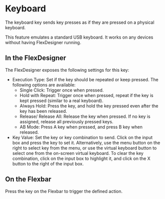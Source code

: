 # Keyboard

The keyboard key sends key presses as if they are pressed on a physical keyboard.

This feature emulates a standard USB keyboard. It works on any devices without having FlexDesigner running.

## In the FlexDesigner

The FlexDesigner exposes the following settings for this key:

- Execution Type: Set if the key should be repeated or keep pressed. The following options are available:
  - Single Click: Trigger once when pressed.
  - Hold with Repeat: Trigger once when pressed, repeat if the key is kept pressed (similar to a real keyboard).
  - Always Hold: Press the key, and hold the key pressed even after the key has been released.
  - Release/ Release All: Release the key when pressed. If no key is assigned, release all previously pressed keys.
  - AB Mode: Press A key when pressed, and press B key when released.
- Key Value: Set the key or key combination to send. Click on the input box and press the key to set it. Alternatively, use the menu button on the right to select key from the menu, or use the virtual keyboard button to select one from the on-screen virtual keyboard. To clear the key combination, click on the input box to highlight it, and click on the X button to the right of the input box.

## On the Flexbar

Press the key on the Flexbar to trigger the defined action.
